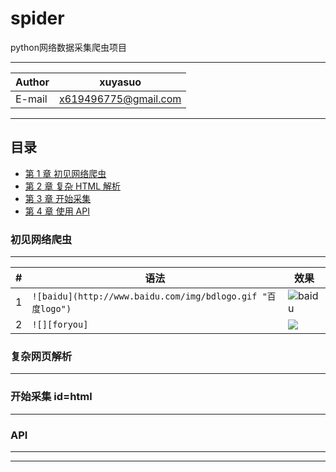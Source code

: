 spider
==================
python网络数据采集爬虫项目


****
	
|Author|xuyasuo|
|---|---
|E-mail|x619496775@gmail.com


****
## 目录
* [第 1 章 初见网络爬虫](#初见网络爬虫)
* [第 2 章 复杂 HTML 解析](#html)
* [第 3 章 开始采集](#开始采集)
* [第 4 章 使用 API](#API)


### 初见网络爬虫
-------------
|#|语法|效果|
|---|---|----
|1|`![baidu](http://www.baidu.com/img/bdlogo.gif "百度logo")`|![baidu](http://www.baidu.com/img/bdlogo.gif "百度logo")
|2|`![][foryou]`|![][foryou]

### 复杂网页解析
------------


### 开始采集 id=html
--------------


### API
-------------

-----------------------
[foryou]:https://github.com/guodongxiaren/ImageCache/raw/master/Logo/foryou.gif
